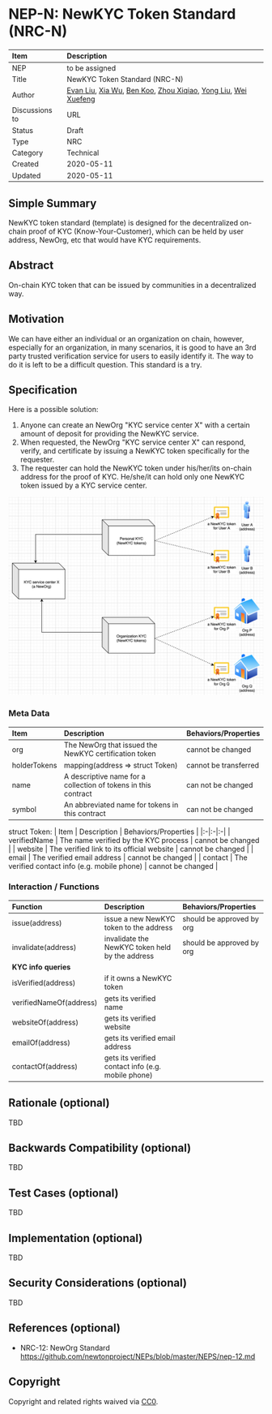 # NEP-N: NewKYC Token Standard (NRC-N)

| Item | Description |
|:-|:-|
| NEP | to be assigned |
| Title | NewKYC Token Standard (NRC-N) |
| Author | [Evan Liu](mailto:evanliuchina@gmail.com), [Xia Wu](https://github.com/xiawu), [Ben Koo](koo0905@gmail.com), [Zhou Xiqiao](https://github.com/zhouxiqiao), [Yong Liu](mailto:liuyong5653@163.com), [Wei Xuefeng](https://github.com/weixuefeng) |
| Discussions to | URL |
| Status | Draft |
| Type | NRC |
| Category | Technical |
| Created | 2020-05-11 |
| Updated | 2020-05-11 |

## Simple Summary

NewKYC token standard (template) is designed for the decentralized on-chain proof of KYC (Know-Your-Customer), which can be held by user address, NewOrg, etc that would have KYC requirements.

## Abstract

On-chain KYC token that can be issued by communities in a decentralized way.

## Motivation

We can have either an individual or an organization on chain, however, especially for an organization, in many scenarios, it is good to have an 3rd party trusted verification service for users to easily identify it. The way to do it is left to be a difficult question. This standard is a try.

## Specification

Here is a possible solution:

1. Anyone can create an NewOrg "KYC service center X" with a certain amount of deposit for providing the NewKYC service.
2. When requested, the NewOrg "KYC service center X" can respond, verify, and certificate by issuing a NewKYC token specifically for the requester.
3. The requester can hold the NewKYC token under his/her/its on-chain address for the proof of KYC. He/she/it can hold only one NewKYC token issued by a KYC service center.

![conceptual illustration](../assets/nep-N/NewKYC_concept.png)

### Meta Data

| Item | Description | Behaviors/Properties |
|:-|:-|:-|
| org | The NewOrg that issued the NewKYC certification token | cannot be changed |
| holderTokens | mapping(address => struct Token) | cannot be transferred |
| name | A descriptive name for a collection of tokens in this contract | can not be changed |
| symbol | An abbreviated name for tokens in this contract | can not be changed |

struct Token:
| Item | Description | Behaviors/Properties |
|:-|:-|:-|
| verifiedName | The name verified by the KYC process | cannot be changed |
| website | The verified link to its official website | cannot be changed |
| email | The verified email address | cannot be changed |
| contact | The verified contact info (e.g. mobile phone) | cannot be changed |

### Interaction / Functions

| Function | Description | Behaviors/Properties |
|:-|:-|:-|
| issue(address) | issue a new NewKYC token to the address | should be approved by org |
| invalidate(address) | invalidate the NewKYC token held by the address | should be approved by org |
| **KYC info queries** |||
| isVerified(address) | if it owns a NewKYC token | |
| verifiedNameOf(address) | gets its verified name |  |
| websiteOf(address) | gets its verified website |  |
| emailOf(address) | gets its verified email address |  |
| contactOf(address) | gets its verified contact info (e.g. mobile phone) |   |

## Rationale (optional)

TBD

## Backwards Compatibility (optional)

TBD

## Test Cases (optional)

TBD

## Implementation (optional)

TBD

## Security Considerations (optional)

TBD

## References (optional)

* NRC-12: NewOrg Standard https://github.com/newtonproject/NEPs/blob/master/NEPS/nep-12.md

## Copyright
Copyright and related rights waived via [CC0](https://creativecommons.org/publicdomain/zero/1.0/).
